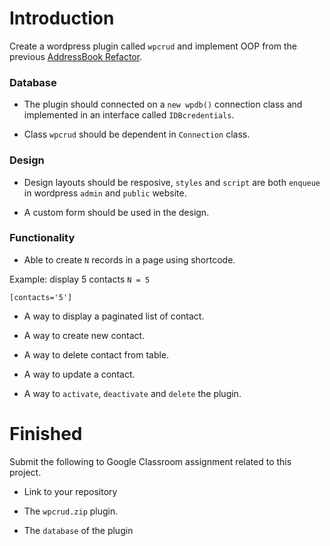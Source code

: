 # Introduction

Create a wordpress plugin called `wpcrud` and implement OOP from the previous [AddressBook Refactor](https://github.com/boomcamp/PHP1-OOP-AddressBook-refactor).

### Database

- The plugin should connected on a `new wpdb()` connection class and implemented in an interface called `IDBcredentials`.

- Class `wpcrud` should be dependent in `Connection` class.

### Design

- Design layouts should be resposive, `styles` and `script` are both `enqueue` in wordpress `admin` and `public` website.

- A custom form should be used in the design.

### Functionality

- Able to create `N` records in a page using shortcode.

Example: display 5 contacts `N = 5`

```
[contacts='5']
```

- A way to display a paginated list of contact.

- A way to create new contact.

- A way to delete contact from table.

- A way to update a contact.

- A way to `activate`, `deactivate` and `delete` the plugin.


# Finished

Submit the following to Google Classroom assignment related to this project.

- Link to your repository

- The `wpcrud.zip` plugin.

- The `database` of the plugin 
